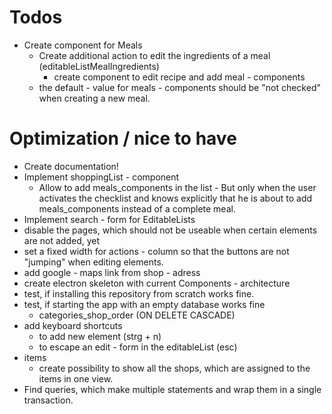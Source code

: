 # Todos
- Create component for Meals
    - Create additional action to edit the ingredients of a meal (editableListMealIngredients)
        - create component to edit recipe and add meal - components
    - the default - value for meals - components should be "not checked" when creating a new meal.

# Optimization / nice to have
- Create documentation!
- Implement shoppingList - component
    - Allow to add meals_components in the list - But only when the user activates the checklist and knows explicitly that he is about to add meals_components instead of a complete meal.
- Implement search - form for EditableLists
- disable the pages, which should not be useable when certain elements are not added, yet
- set a fixed width for actions - column so that the buttons are not "jumping" when editing elements.
- add google - maps link from shop - adress
- create electron skeleton with current Components - architecture
- test, if installing this repository from scratch works fine.
- test, if starting the app with an empty database works fine
    - categories_shop_order (ON DELETE CASCADE)
- add keyboard shortcuts 
    - to add new element (strg + n)
    - to escape an edit - form in the editableList (esc)
- items
    - create possibility to show all the shops, which are assigned to the items in one view.
- Find queries, which make multiple statements and wrap them in a single transaction.